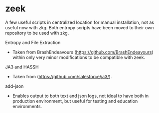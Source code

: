 # zeek

A few useful scripts in centralized location for manual installation, not as useful now with zkg.  Both entropy scripts have been moved to their own repository to be used with zkg.

Entropy and File Extraction 
 - Taken from BrashEndeavours (https://github.com/BrashEndeavours) within only very minor modifications to be compatible with zeek.


JA3 and HASSH
 - Taken from (https://github.com/salesforce/ja3/).

add-json
 - Enables output to both text and json logs, not ideal to have both in production environment, but useful for testing and education environments.


